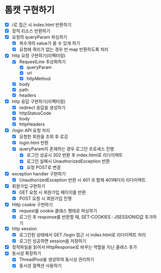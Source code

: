 # 톰캣 구현하기

- [x] /로 접근 시 index.html 반환하기
- [x] 정적 리소스 반환하기
- [x] 요청의 queryParam 파싱하기
    - [x] 복수개의 value가 올 수 있게 하기
    - [x] 요청에 쿼리가 없는 경우 빈 map 반환하도록 처리
- [x] http 요청 구현하기(리팩터링)
    - [x] RequestLine 추상화하기
        - [x] queryParam
        - [x] uri
        - [x] httpMethod
    - [x] body
    - [x] path
    - [x] headers
- [x] http 응답 구현하기(리팩터링)
    - [x] redirect 응답을 생성하기
    - [x] httpStatusCode
    - [x] body
    - [x] httpHeaders
- [x] /login API 요청 처리
    - [x] 요청한 회원을 조회 후 로깅
    - [x] login.html 반환
    - [x] queryParam이 존재하는 경우 로그인 프로세스 진행
        - [x] 로그인 성공시 302 반환 후 index.html로 리다이렉트
        - [x] 로그인 실패시 UnauthorizedException 반환
        - [x] 요청 POST로 변경
- [x] exception handler 구현하기
    - [x] UnauthorizedException 반환 시 401 과 함께 401페이지 리다이렉트
- [x] 회원가입 구현하기
    - [x] GET 요청 시 회원가입 페이지를 반환
    - [x] POST 요청 시 회원가입 진행
- [x] Http cookie 구현하기
    - [x] request를 cookie 클래스 형태로 파싱하기
    - [x] 로그인 후 response를 반환할 때, SET-COOKIES : JSESSIONID값 추가하기
- [x] http session
    - [x] 로그인된 상태에서 GET /login 접근 시 index.html로 리다이렉트 처리
    - [x] 로그인 성공하면 session을 저장하기
- [x] 정적파일을 읽어서 HttpResponse로 바꾸는 역할을 지닌 클래스 추가
- [x] 동시성 확장하기
    - [x] ThreadPool을 생성하여 동시성 관리하기
    - [x] 동시성 컬렉션 사용하기
